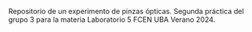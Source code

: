 Repositorio de un experimento de pinzas ópticas. Segunda práctica del grupo 3 para la materia Laboratorio 5 FCEN UBA Verano 2024.
